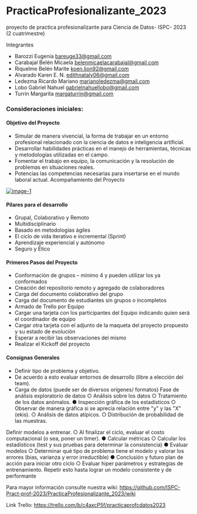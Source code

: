 # PracticaProfesionalizante_2023
proyecto de practica profesionalizante para Ciencia de Datos- ISPC- 2023 (2 cuatrimestre)

Integrantes

- Barozzi	Eugenia	          bareuge33@gmail.com
- Carabajal Belén Micaela	  belenmicaelacarabajal@gmail.com
- Riquelme Belén Marite	  koen.lion92@gmail.com
- Alvarado Karen E. N.	  edithnataly06@gmail.com
- Ledezma	Ricardo Mariano   marianoledezma@gmail.com
- Lobo Gabriel Nahuel	  gabrielnahuellobo@gmail.com
- Turrin Margarita	  margaturrin@gmail.com


### Consideraciones iniciales:
#### Objetivo del Proyecto 
* Simular de manera vivencial, la forma de trabajar en un entorno
profesional relacionado con la ciencia de datos e inteligencia
artificial.
* Desarrollar habilidades prácticas en el manejo de herramientas,
técnicas y metodologías utilizadas en el campo.
* Fomentar el trabajo en equipo, la comunicación y la resolución de
problemas en situaciones reales.
* Potencias las competencias necesarias para insertarse en el mundo
laboral actual.
Acompañamiento del Proyecto

<a href="https://ibb.co/nDj5DCx"><img src="https://i.ibb.co/64Ff4Bj/image-1.png" alt="image-1" border="0"></a>

#### Pilares para el desarrollo
* Grupal, Colaborativo y Remoto
* Multidisciplinario
* Basado en metodologías ágiles
* El ciclo de vida iterativo e incremental (Sprint)
* Aprendizaje experiencial y autónomo
* Seguro y Ético

#### Primeros Pasos del Proyecto
* Conformación de grupos – mínimo 4 y pueden utilizar los ya conformados
* Creación del repositorio remoto y agregado de colaboradores
* Carga del documento colaborativo del grupo
* Carga del documento de estudiantes sin grupos o incompletos
* Armado de Trello por Equipo
* Cargar una tarjeta con los participantes del Equipo indicando quien será el coordinador de equipo
* Cargar otra tarjeta con el adjunto de la maqueta del proyecto propuesto y su estado de evolución
* Esperar a recibir las observaciones del mismo
* Realizar el Kickoff del proyecto

#### Consignas Generales
* Definir tipo de problema y objetivo.
* De acuerdo a esto evaluar entornos de desarrollo (libre a elección del team).
* Carga de datos (puede ser de diversos orígenes/ formatos)
 Fase de análisis exploratorio de datos
○ Análisis sobre los datos
○ Tratamiento de los datos anómalos.
● Inspección gráfica de los estadísticos
○ Observar de manera gráfica si se aprecia relación entre "y" y las "X" (ekis).
○ Análisis de datos atípicos.
○ Distribución de probabilidad de las muestras.

Definir modelos a entrenar.
○ Al finalizar el ciclo, evaluar el costo computacional (o sea, poner un timer).
● Calcular métricas
○ Calcular los estadísticos (test y sus pruebas para determinar la consistencia)
● Evaluar modelos
○ Determinar qué tipo de problema tiene el modelo y valorar los errores (bias,
varianza y error irreductible)
● Conclusión y futuro plan de acción para iniciar otro ciclo
○ Evaluar hiper parámetros y estrategias de entrenamiento.
Repetir esto hasta lograr un modelo consistente y de performante

Para mayor información consulte nuestra wiki: https://github.com/ISPC-Pract-prof-2023/PracticaProfesionalizante_2023/wiki

Link Trello: https://trello.com/b/c4axcP5f/practicaprofcdatos2023
